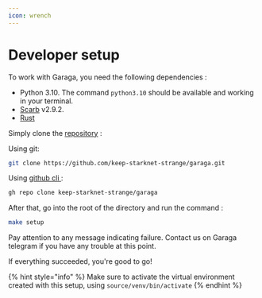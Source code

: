 ```yaml
---
icon: wrench
---
```


# Developer setup

To work with Garaga, you need the following dependencies :&#x20;

* Python 3.10.  The command `python3.10` should be available and working in your terminal.&#x20;
* [Scarb](https://docs.swmansion.com/scarb/download.html) v2.9.2.&#x20;
* [Rust](https://www.rust-lang.org/tools/install)

Simply clone the [repository](https://github.com/keep-starknet-strange/garaga) :

Using git:

```bash
git clone https://github.com/keep-starknet-strange/garaga.git
```

Using [github cli ](https://cli.github.com/) :

```bash
gh repo clone keep-starknet-strange/garaga
```

After that, go into the root of the directory and run the command :&#x20;

```bash
make setup
```

Pay attention to any message indicating failure. Contact us on Garaga telegram if you have any trouble at this point.&#x20;

If everything succeeded, you're good to go!

{% hint style="info" %}
Make sure to activate the virtual environment created with this setup, using `source/venv/bin/activate`&#x20;
{% endhint %}

